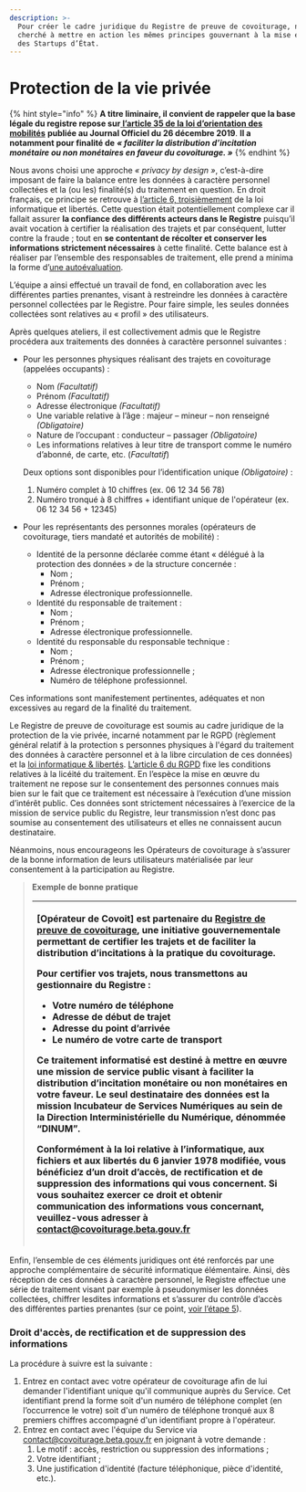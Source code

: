 ```yaml
---
description: >-
  Pour créer le cadre juridique du Registre de preuve de covoiturage, nous avons
  cherché à mettre en action les mêmes principes gouvernant à la mise en place
  des Startups d’État.
---
```


# Protection de la vie privée

{% hint style="info" %}
**A titre liminaire, il convient de rappeler que la base légale du registre repose sur**[ **l’article 35 de la loi d’orientation des mobilités**](https://www.legifrance.gouv.fr/affichTexteArticle.do;jsessionid=F1679C4B006BE29BEFCDA6AB37FDC9E5.tplgfr43s_2?idArticle=JORFARTI000039666777&cidTexte=JORFTEXT000039666574&dateTexte=29990101&categorieLien=id) **publiée au Journal Officiel du 26 décembre 2019**. **Il a notamment pour finalité de** _**« faciliter la distribution d’incitation monétaire ou non monétaires en faveur du covoiturage. »**_
{% endhint %}

Nous avons choisi une approche _« privacy by design »_, c’est-à-dire imposant de faire la balance entre les données à caractère personnel collectées et la \(ou les\) finalité\(s\) du traitement en question. En droit français, ce principe se retrouve à [l’article 6, troisièmement](https://www.legifrance.gouv.fr/affichTexteArticle.do;jsessionid=A04D40844F3A028DB9F60D9960DE5D93.tplgfr33s_2?idArticle=LEGIARTI000031932124&cidTexte=LEGITEXT000006068624&dateTexte=20190328) de la loi informatique et libertés. Cette question était potentiellement complexe car il fallait assurer **la confiance des différents acteurs dans le Registre** puisqu’il avait vocation à certifier la réalisation des trajets et par conséquent, lutter contre la fraude ; tout en **se contentant de récolter et conserver les informations strictement nécessaires** à cette finalité. Cette balance est à réaliser par l’ensemble des responsables de traitement, elle prend a minima la forme d’[une autoévaluation](https://www.cnil.fr/fr/verifier-la-pertinence-des-donnees).

L’équipe a ainsi effectué un travail de fond, en collaboration avec les différentes parties prenantes, visant à restreindre les données à caractère personnel collectées par le Registre. Pour faire simple, les seules données collectées sont relatives au « profil » des utilisateurs.

Après quelques ateliers, il est collectivement admis que le Registre procédera aux traitements des données à caractère personnel suivantes :

* Pour les personnes physiques réalisant des trajets en covoiturage \(appelées occupants\) :

  * Nom _\(Facultatif\)_
  * Prénom _\(Facultatif\)_
  * Adresse électronique _\(Facultatif\)_
  * Une variable relative à l’âge : majeur – mineur – non renseigné _\(Obligatoire\)_
  * Nature de l’occupant : conducteur – passager _\(Obligatoire\)_
  * Les informations relatives à leur titre de transport comme le numéro d’abonné, de carte, etc. \(_Facultatif_\)

  Deux options sont disponibles pour l’identification unique _\(Obligatoire\)_ : 

  1. Numéro complet à 10 chiffres \(ex. 06 12 34 56 78\)
  2. Numéro tronqué à 8 chiffres + identifiant unique de l'opérateur \(ex. 06 12 34 56 + 12345\)

* Pour les représentants des personnes morales \(opérateurs de covoiturage, tiers mandaté et autorités de mobilité\) :
  * Identité de la personne déclarée comme étant « délégué à la protection des données » de la structure concernée : 
    * Nom ; 
    * Prénom ;
    * Adresse électronique professionnelle.
  * Identité du responsable de traitement :
    * Nom ;
    * Prénom ;
    * Adresse électronique professionnelle.
  * Identité du responsable du responsable technique :
    * Nom ;
    * Prénom ;
    * Adresse électronique professionnelle ;
    * Numéro de téléphone professionnel.

Ces informations sont manifestement pertinentes, adéquates et non excessives au regard de la finalité du traitement.

Le Registre de preuve de covoiturage est soumis au cadre juridique de la protection de la vie privée, incarné notamment par le RGPD \(règlement général relatif à la protection s personnes physiques à l'égard du traitement des données à caractère personnel et à la libre circulation de ces données\) et la [loi informatique & libertés](https://www.legifrance.gouv.fr/affichTexte.do?cidTexte=JORFTEXT000000886460). [L’article 6 du RGPD](https://eur-lex.europa.eu/legal-content/FR/TXT/HTML/?uri=CELEX:32016R0679) fixe les conditions relatives à la licéité du traitement. En l’espèce la mise en œuvre du traitement ne repose sur le consentement des personnes connues mais bien sur le fait que ce traitement est nécessaire à l’exécution d’une mission d’intérêt public. Ces données sont strictement nécessaires à l’exercice de la mission de service public du Registre, leur transmission n’est donc pas soumise au consentement des utilisateurs et elles ne connaissent aucun destinataire.

Néanmoins, nous encourageons les Opérateurs de covoiturage à s’assurer de la bonne information de leurs utilisateurs matérialisée par leur consentement à la participation au Registre.

> **Exemple de bonne pratique**
>
> <table>
>   <thead>
>     <tr>
>       <th style="text-align:left">
>         <p>[Op&#xE9;rateur de Covoit] est partenaire du <a href="http://covoiturage.beta.gouv.fr/">Registre de preuve de covoiturage</a>,
>           une initiative gouvernementale permettant de certifier les trajets et de
>           faciliter la distribution d&#x2019;incitations &#xE0; la pratique du covoiturage.</p>
>         <p></p>
>         <p>Pour certifier vos trajets, nous transmettons au gestionnaire du Registre
>           :</p>
>         <ul>
>           <li>Votre num&#xE9;ro de t&#xE9;l&#xE9;phone</li>
>           <li>Adresse de d&#xE9;but de trajet</li>
>           <li>Adresse du point d&#x2019;arriv&#xE9;e</li>
>           <li>Le num&#xE9;ro de votre carte de transport</li>
>         </ul>
>         <p>Ce traitement informatis&#xE9; est destin&#xE9; &#xE0; mettre en &#x153;uvre
>           une mission de service public visant &#xE0; faciliter la distribution d&#x2019;incitation
>           mon&#xE9;taire ou non mon&#xE9;taires en votre faveur. Le seul destinataire
>           des donn&#xE9;es est la mission Incubateur de Services Num&#xE9;riques
>           au sein de la Direction Interminist&#xE9;rielle du Num&#xE9;rique, d&#xE9;nomm&#xE9;e
>           &#x201C;DINUM&#x201D;.</p>
>         <p></p>
>         <p>Conform&#xE9;ment &#xE0; la loi relative &#xE0; l&#x2019;informatique,
>           aux fichiers et aux libert&#xE9;s du 6 janvier 1978 modifi&#xE9;e, vous
>           b&#xE9;n&#xE9;ficiez d&#x2019;un droit d&#x2019;acc&#xE8;s, de rectification
>           et de suppression des informations qui vous concernent. Si vous souhaitez
>           exercer ce droit et obtenir communication des informations vous concernant,
>           veuillez-vous adresser &#xE0; <a href="mailto:contact@covoiturage.beta.gouv.fr">contact@covoiturage.beta.gouv.fr</a>
>         </p>
>       </th>
>     </tr>
>   </thead>
>   <tbody></tbody>
> </table>

Enfin, l’ensemble de ces éléments juridiques ont été renforcés par une approche complémentaire de sécurité informatique élémentaire. Ainsi, dès réception de ces données à caractère personnel, le Registre effectue une série de traitement visant par exemple à pseudonymiser les données collectées, chiffrer lesdites informations et s’assurer du contrôle d’accès des différentes parties prenantes \(sur ce point, [voir l’étape 5](https://registre-preuve-de-covoiturage.gitbook.io/produit/juridique#etape-5)\).

### Droit d'accès, de rectification et de suppression des informations

La procédure à suivre est la suivante : 

1. Entrez en contact avec votre opérateur de covoiturage afin de lui demander l'identifiant unique qu'il communique auprès du Service. Cet identifiant prend la forme soit d'un numéro de téléphone complet \(en l’occurrence le votre\) soit d'un numéro de téléphone tronqué aux 8 premiers chiffres accompagné d'un identifiant propre à l'opérateur.
2. Entrez en contact avec l'équipe du Service via [contact@covoiturage.beta.gouv.fr](mailto:contact@covoiturage.beta.gouv.fr) en joignant à votre demande : 
   1. Le motif : accès, restriction ou suppression des informations ; 
   2. Votre identifiant ;
   3. Une justification d'identité \(facture téléphonique, pièce d'identité, etc.\).


